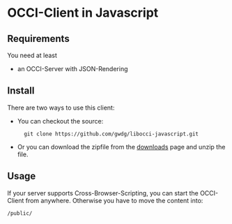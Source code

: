 # OCCI-Client in Javascript


## Requirements


You need at least

* an OCCI-Server with JSON-Rendering

## Install
There are two ways to use this client:

* You can checkout the source: 

    	git clone https://github.com/gwdg/libocci-javascript.git
		
		
* Or you can download the zipfile from the [downloads](https://github.com/gwdg/libocci-javascript/zipball/master) page and unzip the file. 

## Usage

If your server supports Cross-Browser-Scripting, you can start the OCCI-Client from anywhere.
Otherwise you have to move the content into:
    
    /public/
